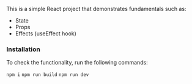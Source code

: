 This is a simple React project that demonstrates fundamentals such as:

- State
- Props
- Effects (useEffect hook)

### Installation

To check the functionality, run the following commands: 

`npm i`
`npm run build`
`npm run dev`